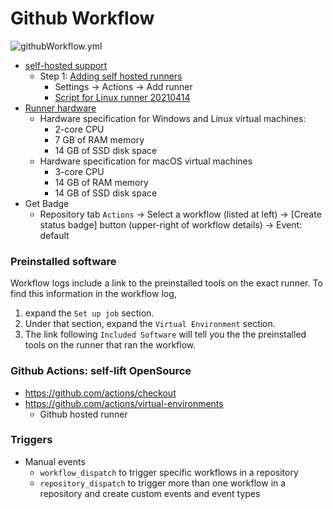 # Github Workflow

![githubWorkflow.yml](https://github.com/davidkhala/ci-cd-utils/workflows/.github/workflows/githubWorkflow.yml/badge.svg?branch=master)

- [self-hosted support](https://docs.github.com/en/actions/hosting-your-own-runners/about-self-hosted-runners)
  - Step 1: [Adding self hosted runners](https://docs.github.com/en/actions/hosting-your-own-runners/adding-self-hosted-runners)
    - Settings -> Actions -> Add runner
    - [Script for Linux runner 20210414](self-host-linux.sh)
- [Runner hardware](https://docs.github.com/en/actions/using-github-hosted-runners/about-github-hosted-runners#supported-runners-and-hardware-resources)
  - Hardware specification for Windows and Linux virtual machines:
    - 2-core CPU
    - 7 GB of RAM memory
    - 14 GB of SSD disk space
  - Hardware specification for macOS virtual machines
    - 3-core CPU
    - 14 GB of RAM memory
    - 14 GB of SSD disk space
- Get Badge
  - Repository tab `Actions` -> Select a workflow (listed at left) -> [Create status badge] button (upper-right of workflow details) -> Event: default

### Preinstalled software
Workflow logs include a link to the preinstalled tools on the exact runner. 
To find this information in the workflow log, 
1. expand the `Set up job` section. 
2. Under that section, expand the `Virtual Environment` section. 
3. The link following `Included Software` will tell you the the preinstalled tools on the runner that ran the workflow.

### Github Actions: self-lift OpenSource 
- https://github.com/actions/checkout
- https://github.com/actions/virtual-environments
  - Github hosted runner

### Triggers
- Manual events
  - `workflow_dispatch` to trigger specific workflows in a repository
  - `repository_dispatch` to trigger more than one workflow in a repository and create custom events and event types
